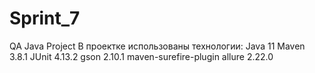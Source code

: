# Sprint_7
QA Java Project
В проектке использованы технологии:
Java 11
Maven 3.8.1
JUnit 4.13.2
gson 2.10.1
maven-surefire-plugin 
allure 2.22.0
